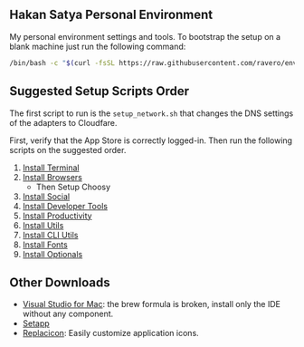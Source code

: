 ## Hakan Satya Personal Environment

My personal environment settings and tools. To bootstrap the setup on a blank machine just run the following command:

```bash
/bin/bash -c "$(curl -fsSL https://raw.githubusercontent.com/ravero/environment/master/env-bootstrap.sh)"
```

## Suggested Setup Scripts Order

The first script to run is the `setup_network.sh` that changes the DNS settings of the adapters to Cloudfare.

First, verify that the App Store is correctly logged-in. Then run the following scripts on the suggested order.

01. [Install Terminal](setup/inst_terminal.sh)
02. [Install Browsers](setup/inst_browsers.sh)
    * Then Setup Choosy
03. [Install Social](setup/inst_social.sh)
04. [Install Developer Tools](setup/inst_dev.sh)
05. [Install Productivity](setup/inst_productivity.sh)
06. [Install Utils](setup/inst_utils.sh)
07. [Install CLI Utils](setup/inst_cli.sh)
08. [Install Fonts](setup/inst_fonts.sh)
09. [Install Optionals](setup/inst_opts.sh)

## Other Downloads

* [Visual Studio for Mac](https://visualstudio.microsoft.com/vs/mac/): the brew formula is broken, install only the IDE without any component.
* [Setapp](https://setapp.com)
* [Replacicon](https://replacicon.app): Easily customize application icons.